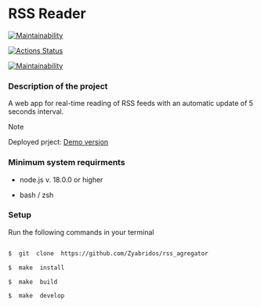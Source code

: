 # RSS Reader
[![Maintainability](https://api.codeclimate.com/v1/badges/a8ecdf041a30f57c9807/maintainability)](https://codeclimate.com/github/Zyabridos/rss_agregator/maintainability)

[![Actions Status](https://github.com/Zyabridos/fullstack-javascript-project-11/actions/workflows/hexlet-check.yml/badge.svg)](https://github.com/Zyabridos/fullstack-javascript-project-11/actions)

[![Maintainability](https://api.codeclimate.com/v1/badges/a8ecdf041a30f57c9807/maintainability)](https://codeclimate.com/github/Zyabridos/rss_agregator/maintainability)

### Description of the project
A web app for real-time reading of RSS feeds with an automatic update of 5 seconds interval.
> [!NOTE]
> Deployed prject:
> [Demo version](https://rss-agregator-e0mbr7n0i-zyabridos-projects.vercel.app/)

### Minimum system requirments

- node.js v. 18.0.0 or higher

- bash / zsh

### Setup
Run the following commands in your terminal

```bash

$  git  clone  https://github.com/Zyabridos/rss_agregator

$  make  install

$  make  build

$  make  develop

```